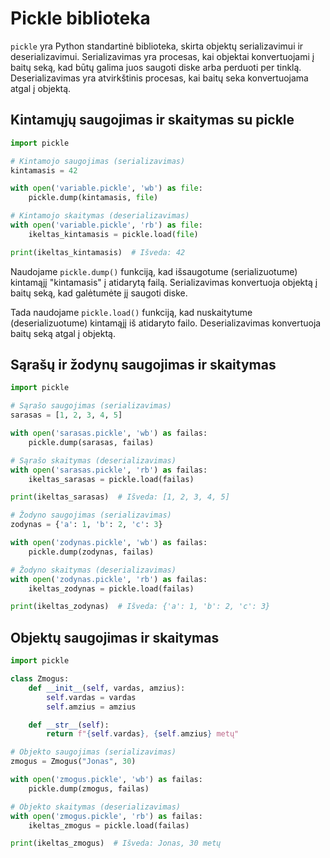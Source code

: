 # Pickle biblioteka

`pickle` yra Python standartinė biblioteka, skirta objektų serializavimui ir deserializavimui. Serializavimas yra procesas, kai objektai konvertuojami į baitų seką, kad būtų galima juos saugoti diske arba perduoti per tinklą. Deserializavimas yra atvirkštinis procesas, kai baitų seka konvertuojama atgal į objektą.

## Kintamųjų saugojimas ir skaitymas su pickle

```Python
import pickle

# Kintamojo saugojimas (serializavimas)
kintamasis = 42

with open('variable.pickle', 'wb') as file:
    pickle.dump(kintamasis, file)

# Kintamojo skaitymas (deserializavimas)
with open('variable.pickle', 'rb') as file:
    ikeltas_kintamasis = pickle.load(file)

print(ikeltas_kintamasis)  # Išveda: 42
```

Naudojame `pickle.dump()` funkciją, kad išsaugotume (serializuotume) kintamąjį "kintamasis" į atidarytą failą. Serializavimas konvertuoja objektą į baitų seką, kad galėtumėte jį saugoti diske.

Tada naudojame `pickle.load()` funkciją, kad nuskaitytume (deserializuotume) kintamąjį iš atidaryto failo. Deserializavimas konvertuoja baitų seką atgal į objektą.

## Sąrašų ir žodynų saugojimas ir skaitymas

```Python
import pickle

# Sąrašo saugojimas (serializavimas)
sarasas = [1, 2, 3, 4, 5]

with open('sarasas.pickle', 'wb') as failas:
    pickle.dump(sarasas, failas)

# Sąrašo skaitymas (deserializavimas)
with open('sarasas.pickle', 'rb') as failas:
    ikeltas_sarasas = pickle.load(failas)

print(ikeltas_sarasas)  # Išveda: [1, 2, 3, 4, 5]

# Žodyno saugojimas (serializavimas)
zodynas = {'a': 1, 'b': 2, 'c': 3}

with open('zodynas.pickle', 'wb') as failas:
    pickle.dump(zodynas, failas)

# Žodyno skaitymas (deserializavimas)
with open('zodynas.pickle', 'rb') as failas:
    ikeltas_zodynas = pickle.load(failas)

print(ikeltas_zodynas)  # Išveda: {'a': 1, 'b': 2, 'c': 3}
```

## Objektų saugojimas ir skaitymas

```Python
import pickle

class Zmogus:
    def __init__(self, vardas, amzius):
        self.vardas = vardas
        self.amzius = amzius

    def __str__(self):
        return f"{self.vardas}, {self.amzius} metų"

# Objekto saugojimas (serializavimas)
zmogus = Zmogus("Jonas", 30)

with open('zmogus.pickle', 'wb') as failas:
    pickle.dump(zmogus, failas)

# Objekto skaitymas (deserializavimas)
with open('zmogus.pickle', 'rb') as failas:
    ikeltas_zmogus = pickle.load(failas)

print(ikeltas_zmogus)  # Išveda: Jonas, 30 metų
```
